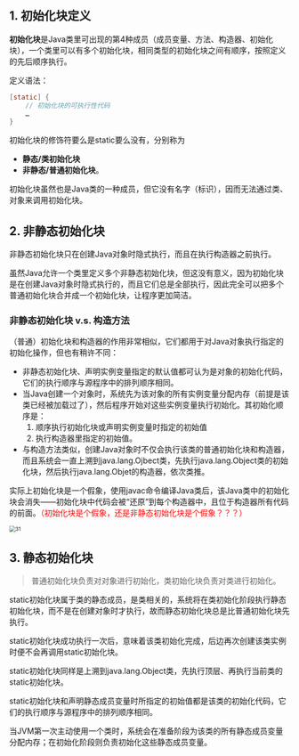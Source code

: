 ## 1. 初始化块定义

**初始化块**是Java类里可出现的第4种成员（成员变量、方法、构造器、初始化块），一个类里可以有多个初始化块，相同类型的初始化块之间有顺序，按照定义的先后顺序执行。

定义语法：

```java
[static] {
    // 初始化块的可执行性代码
    …
}
```

初始化块的修饰符要么是static要么没有，分别称为

- **静态/类初始化块**
- **非静态/普通初始化块**。

初始化块虽然也是Java类的一种成员，但它没有名字（标识），因而无法通过类、对象来调用初始化块。

## 2. 非静态初始化块

非静态初始化块只在创建Java对象时隐式执行，而且在执行构造器之前执行。

虽然Java允许一个类里定义多个非静态初始化块，但这没有意义，因为初始化块是在创建Java对象时隐式执行的，而且它们总是全部执行，因此完全可以把多个普通初始化块合并成一个初始化块，让程序更加简洁。

### 非静态初始化块 v.s. 构造方法

（普通）初始化块和构造器的作用非常相似，它们都用于对Java对象执行指定的初始化操作，但也有稍许不同：

- 非静态初始化块、声明实例变量指定的默认值都可认为是对象的初始化代码，它们的执行顺序与源程序中的排列顺序相同。
- 当Java创建一个对象时，系统先为该对象的所有实例变量分配内存（前提是该类已经被加载过了），然后程序开始对这些实例变量执行初始化。其初始化顺序是：
    1. 顺序执行初始化块或声明实例变量时指定的初始值
    2. 执行构造器里指定的初始值。
- 与构造方法类似，创建Java对象时不仅会执行该类的普通初始化块和构造器，而且系统会一直上溯到java.lang.Ojbect类，先执行java.lang.Object类的初始化块，然后执行java.lang.Objet的构造器，依次类推。

实际上初始化块是一个假象，使用javac命令编译Java类后，该Java类中的初始化块会消失——初始化块中代码会被“还原”到每个构造器中，且位于构造器所有代码的前面。<font color="red">（初始化块是个假象，还是非静态初始化块是个假象？？？）</font>

<img src="https://chua-n.gitee.io/blog-images/notebooks/Java/31.png" alt="31" style="zoom:67%;" />

## 3. 静态初始化块

> 普通初始化块负责对对象进行初始化，类初始化块负责对类进行初始化。

static初始化块属于类的静态成员，是类相关的，系统将在类初始化阶段执行静态初始化块，而不是在创建对象时才执行，故而静态初始化块总是比普通初始化块先执行。

static初始化块成功执行一次后，意味着该类初始化完成，后边再次创建该类实例时便不会再调用static初始化块。

static初始化块同样是上溯到java.lang.Object类，先执行顶层、再执行当前类的static初始化块。

static初始化块和声明静态成员变量时所指定的初始值都是该类的初始化代码，它们的执行顺序与源程序中的排列顺序相同。

当JVM第一次主动使用一个类时，系统会在准备阶段为该类的所有静态成员变量分配内存；在初始化阶段则负责初始化这些静态成员变量。

